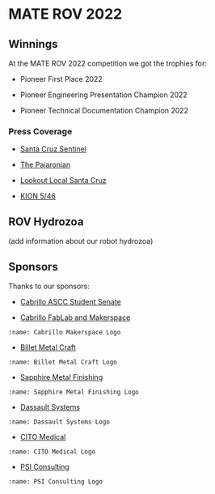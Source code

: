 # MATE ROV 2022

## Winnings

At the MATE ROV 2022 competition we got the trophies for:

* Pioneer First Place 2022

* Pioneer Engineering Presentation Champion 2022

* Pioneer Technical Documentation Champion 2022

### Press Coverage

* [Santa Cruz Sentinel](https://www.santacruzsentinel.com/2022/07/09/name-dropping-cabrillo-team-wins-underwater-robotics-competition/)

* [The Pajaronian](https://pajaronian.com/cabrillo-robotics-team-takes-home-top-prize/)

* [Lookout Local Santa Cruz](https://lookout.co/santacruz/education/higher-ed/cabrillo-college/story/2022-07-07/cabrillo-college-robotics-club-wins-first-place-in-world-mate-rov-competition/)

* [KION 5/46](https://youtu.be/mr34oDlB3G4)

## ROV Hydrozoa

(add information about our robot hydrozoa)

## Sponsors

Thanks to our sponsors:

* [Cabrillo ASCC Student Senate](https://www.cabrillo.edu/student-senate/)

* [Cabrillo FabLab and Makerspace](https://cabrillomakerspace.com/)
```{image} /_static/materov2022/sponsors/cabrillo_makerspace.png
:name: Cabrillo Makerspace Logo
```

* [Billet Metal Craft](https://billetmetalcraft.com/)
```{image} /_static/materov2022/sponsors/billet_metal_craft.jpg
:name: Billet Metal Craft Logo
```

* [Sapphire Metal Finishing](https://sapphirefinish.com/)
```{image} /_static/materov2022/sponsors/Sapphire_Metal_Finishing.png
:name: Sapphire Metal Finishing Logo
```

* [Dassault Systems](https://www.solidworks.com/)
```{image}  /_static/materov2022/sponsors/dassault_systems.png
:name: Dassault Systems Logo
```

* [CITO Medical](https://citomedical.com/)
```{image} /_static/materov2022/sponsors/cito_medical.jpg
:name: CITO Medical Logo
```

* [PSI Consulting](https://www.psiconsulting.com/)
```{image} /_static/materov2022/sponsors/psi_consulting.png
:name: PSI Consulting Logo
```
